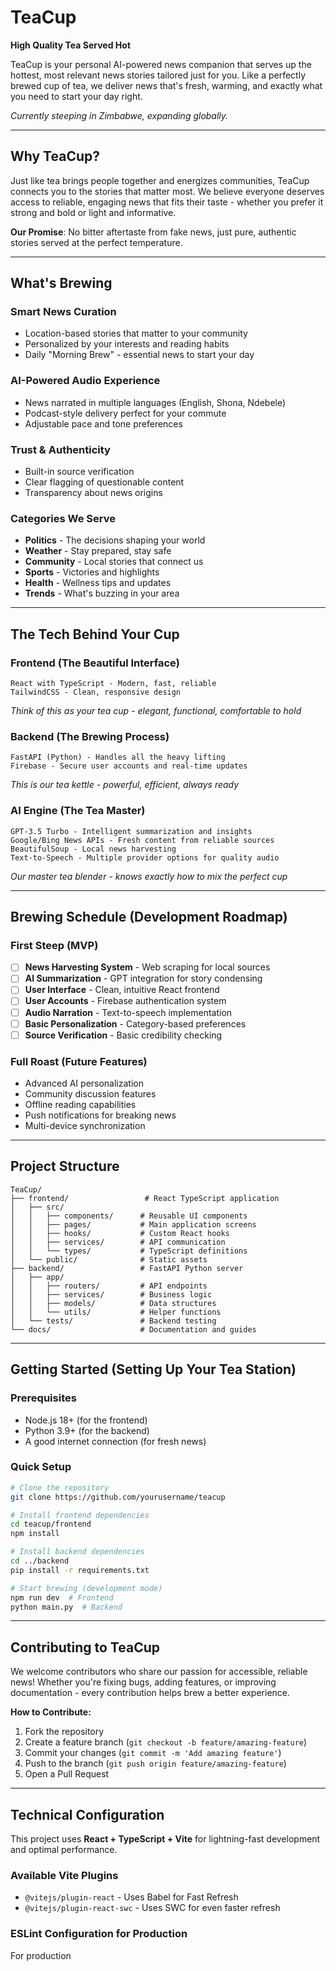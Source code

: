 # TeaCup
**High Quality Tea Served Hot**

TeaCup is your personal AI-powered news companion that serves up the hottest, most relevant news stories tailored just for you. Like a perfectly brewed cup of tea, we deliver news that's fresh, warming, and exactly what you need to start your day right.

*Currently steeping in Zimbabwe, expanding globally.*

---

## Why TeaCup?

Just like tea brings people together and energizes communities, TeaCup connects you to the stories that matter most. We believe everyone deserves access to reliable, engaging news that fits their taste - whether you prefer it strong and bold or light and informative.

**Our Promise**: No bitter aftertaste from fake news, just pure, authentic stories served at the perfect temperature.

---

## What's Brewing

### **Smart News Curation**
- Location-based stories that matter to your community
- Personalized by your interests and reading habits
- Daily "Morning Brew" - essential news to start your day

### **AI-Powered Audio Experience**
- News narrated in multiple languages (English, Shona, Ndebele)
- Podcast-style delivery perfect for your commute
- Adjustable pace and tone preferences

### **Trust & Authenticity**
- Built-in source verification
- Clear flagging of questionable content
- Transparency about news origins

### **Categories We Serve**
- **Politics** - The decisions shaping your world
- **Weather** - Stay prepared, stay safe
- **Community** - Local stories that connect us
- **Sports** - Victories and highlights
- **Health** - Wellness tips and updates
- **Trends** - What's buzzing in your area

---

## The Tech Behind Your Cup

### Frontend (The Beautiful Interface)
```
React with TypeScript - Modern, fast, reliable
TailwindCSS - Clean, responsive design
```
*Think of this as your tea cup - elegant, functional, comfortable to hold*

### Backend (The Brewing Process)
```
FastAPI (Python) - Handles all the heavy lifting
Firebase - Secure user accounts and real-time updates
```
*This is our tea kettle - powerful, efficient, always ready*

### AI Engine (The Tea Master)
```
GPT-3.5 Turbo - Intelligent summarization and insights
Google/Bing News APIs - Fresh content from reliable sources
BeautifulSoup - Local news harvesting
Text-to-Speech - Multiple provider options for quality audio
```
*Our master tea blender - knows exactly how to mix the perfect cup*

---

## Brewing Schedule (Development Roadmap)

### First Steep (MVP)
- [ ] **News Harvesting System** - Web scraping for local sources
- [ ] **AI Summarization** - GPT integration for story condensing
- [ ] **User Interface** - Clean, intuitive React frontend
- [ ] **User Accounts** - Firebase authentication system
- [ ] **Audio Narration** - Text-to-speech implementation
- [ ] **Basic Personalization** - Category-based preferences
- [ ] **Source Verification** - Basic credibility checking

### Full Roast (Future Features)
- Advanced AI personalization
- Community discussion features
- Offline reading capabilities
- Push notifications for breaking news
- Multi-device synchronization

---

## Project Structure

```
TeaCup/
├── frontend/                 # React TypeScript application
│   ├── src/
│   │   ├── components/      # Reusable UI components
│   │   ├── pages/           # Main application screens
│   │   ├── hooks/           # Custom React hooks
│   │   ├── services/        # API communication
│   │   └── types/           # TypeScript definitions
│   └── public/              # Static assets
├── backend/                 # FastAPI Python server
│   ├── app/
│   │   ├── routers/         # API endpoints
│   │   ├── services/        # Business logic
│   │   ├── models/          # Data structures
│   │   └── utils/           # Helper functions
│   └── tests/               # Backend testing
└── docs/                    # Documentation and guides
```

---

## Getting Started (Setting Up Your Tea Station)

### Prerequisites
- Node.js 18+ (for the frontend)
- Python 3.9+ (for the backend)
- A good internet connection (for fresh news)

### Quick Setup
```bash
# Clone the repository
git clone https://github.com/yourusername/teacup

# Install frontend dependencies
cd teacup/frontend
npm install

# Install backend dependencies
cd ../backend
pip install -r requirements.txt

# Start brewing (development mode)
npm run dev  # Frontend
python main.py  # Backend
```

---

## Contributing to TeaCup

We welcome contributors who share our passion for accessible, reliable news! Whether you're fixing bugs, adding features, or improving documentation - every contribution helps brew a better experience.

**How to Contribute:**
1. Fork the repository
2. Create a feature branch (`git checkout -b feature/amazing-feature`)
3. Commit your changes (`git commit -m 'Add amazing feature'`)
4. Push to the branch (`git push origin feature/amazing-feature`)
5. Open a Pull Request

---

## Technical Configuration

This project uses **React + TypeScript + Vite** for lightning-fast development and optimal performance.

### Available Vite Plugins
- `@vitejs/plugin-react` - Uses Babel for Fast Refresh
- `@vitejs/plugin-react-swc` - Uses SWC for even faster refresh

### ESLint Configuration for Production
For production
